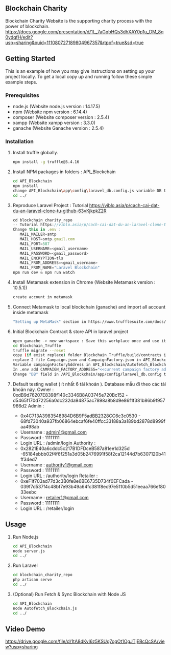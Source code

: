 ## Blockchain Charity
Blockchain Charity Website is the supporting charity process with the power of blockchain. 
https://docs.google.com/presentation/d/1L_7aGqbHQs3dhXAY0p1u_DM_8q0ydqfH/edit?usp=sharing&ouid=111080727189804967357&rtpof=true&sd=true

## Getting Started

This is an example of how you may give instructions on setting up your project locally.
To get a local copy up and running follow these simple example steps.

### Prerequisites

* node.js (Website node.js version : 14.17.5)
* npm (Website npm version : 6.14.4)
* composer (Website composer version : 2.5.4)
* xampp (Website xampp version : 3.3.0)
* ganache (Website Ganache version : 2.5.4)

### Installation

1. Install truffle globally.
   ```sh
   npm install -g truffle@5.4.16
   ```
2. Install NPM packages in folders : API_Blockchain
   ```sh
   cd API_Blockchain
   npm install
   change API_Blockchain\app\config\laravel_db.config.js variable DB to your new DB for website
   cd ../
   ```
3. Reproduce Laravel Project : Tutorial https://viblo.asia/p/cach-cai-dat-du-an-laravel-clone-tu-github-63vKjkpkZ2R
   ```js
   cd blockchain_charity_repo
   -- Tutorial https://viblo.asia/p/cach-cai-dat-du-an-laravel-clone-tu-github-63vKjkpkZ2R
   Change this in .env : 
      MAIL_MAILER=smtp
      MAIL_HOST=smtp.gmail.com
      MAIL_PORT=587
      MAIL_USERNAME=<gmail_username>
      MAIL_PASSWORD=<gmail_password>
      MAIL_ENCRYPTION=tls
      MAIL_FROM_ADDRESS=<gmail_username>
      MAIL_FROM_NAME="Laravel Blockchain"
   npm run dev & npm run watch
   ```
4. Install Metamask extension in Chrome (Website Metamask version : 10.5.1))
   ```sh
   create account in metamask
   ```
5. Connect Metamask to local blockchain (ganache) and import all account inside metamask

    ```sh
   "Setting up MetaMask" section in https://www.trufflesuite.com/docs/truffle/getting-started/truffle-with-metamask
   ```

6. Initial Blockchain Contract & store API in laravel project
   ```sh
   open ganache -> new workspace : Save this workplace once and use it everytime run website
   cd Blockchain_Truffle
   truffle migrate --reset
   copy (if exist replace) folder Blockchain_Truffle/build/contracts into blockchain_charity_repo/public --> blockchain_charity_repo/public/
   replace 2 file Campaign.json and CampaignFactory.json in API_Blockchain\contracts with new Campaign.json and CampaignFactory.json in blockchain_charity_repo/public/
   Variable campaignFactoryAddress in API_Blockchain/Autofetch_Blockchain.js have to change to current deployed campaign.
   In .env add CAMPAIGN_FACTORY_ADDRESS="<<current campaign factory address>>"
   Change "DB" field in /API_Blockchain/app/config/laravel_db.config to new DB name: "blockchain_charity_testnetwork"
   ```

7. Default testing wallet ( ít nhất 6 tài khoản ). Database mẫu đi theo các tài khoản này.
Owner	: 0xdB9d76207E8398f140c3346B8A03745e720Bc152 - d5465f170d72256a0dc232da94875ac7898a8b8d9e86f1f381b86b9f957966d2
Admin	:
   - 0x4C713A3983548984D6B9F5adBB2328CC6c3c0530 - 68fd73040a937fb06864ebcaf6fe40ffcc33188a3a189bd2878d8999faa498ab
   - Username : admin1@gmail.com
   - Password : 11111111
   - Login URL : /admin/login
Authority :
   - 0x2821E40a6cddc5c217B1DFDceB587a81ee1d325d -65184ebbb02f4f6f251a3d05b2476991f58f2ca12144d7b6307120b41ff34ed7
   - Username : authority1@gmail.com
   - Password : 11111111
   - Login URL : /authority/login
Retailer	: 
   - 0xeF1f703ad77d3c3B0fe8e6BE6735D734f0EFCada - 039f7d537f4c48bf7e93b49a64fc381f8ec97e5110b5d51eeaa766ef8033eebc
   - Username : retailer1@gmail.com
   - Password : 11111111
   - Login URL : /retailer/login



## Usage

1. Run Node.js
   ```sh
   cd API_Blockchain
   node server.js
   cd ../
   ```
2. Run Laravel
   ```sh
   cd blockchain_charity_repo
   php artisan serve
   cd ../
   ```
3. (Optional) Run Fetch & Sync Blockchain with Node JS
   ```sh
   cd API_Blockchain
   node Autofetch_Blockchain.js
   cd ../
   ```

## Video Demo
https://drive.google.com/file/d/1tA8dKvI6z5KSUg7ogOt1OgJTjEBcQcSA/view?usp=sharing


